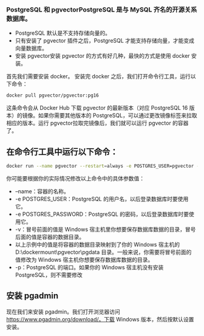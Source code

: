 ### PostgreSQL 和 pgvectorPostgreSQL 是与 MySQL 齐名的开源关系数据库。
- PostgreSQL 默认是不支持存储向量的。
- 只有安装了 pgvector 插件之后，PostgreSQL 才能支持存储向量，才能变成向量数据库。
- 安装 pgvector安装 pgvector 的方式有好几种，最快的方式是使用 docker 安装。

首先我们需要安装 docker。
安装完 docker 之后，我们打开命令行工具，运行以下命令：
```bash
docker pull pgvector/pgvector:pg16
```
这条命令会从 Docker Hub 下载 pgvector 的最新版本（对应 PostgreSQL 16 版本）的镜像。如果你需要其他版本的 PostgreSQL，可以通过更改镜像标签来拉取相应的版本。运行 pgvector拉取完镜像后，我们就可以运行 pgvector 的容器了。
## 在命令行工具中运行以下命令：
```bash
docker run --name pgvector --restart=always -e POSTGRES_USER=pgvector -e POSTGRES_PASSWORD=youpassword -v D:\dockermount\pgvector\pgdata⁠:/var/lib/postgresql/data -p 5432:5432 -d pgvector/pgvector:pg16
```
你可能要根据你的实际情况修改以上命令中的具体参数值：
- –name：容器的名称。
- -e POSTGRES_USER：PostgreSQL 的用户名，以后登录数据库时要使用它。
- -e POSTGRES_PASSWORD：PostgreSQL 的密码，以后登录数据库时要使用它。
- -v：冒号前面的值是 Windows 宿主机里你想要保存数据库数据的目录，冒号后面的值是容器的数据目录。
- 以上示例中的值是将容器的数据目录映射到了你的 Windows 宿主机的 D:\dockermount\pgvector\pgdata 目录。一般来说，你需要将冒号前面的
值修改为 Windows 宿主机你想要保存数据库数据的目录。
- -p：PostgreSQL 的端口。如果你的 Windows 宿主机没有安装 PostgreSQL，则不需要修改
## 安装 pgadmin
现在我们来安装 pgadmin。我们打开浏览器访问 https://www.pgadmin.org/download/。下载 Windows 版本，然后按默认设置安装。 
